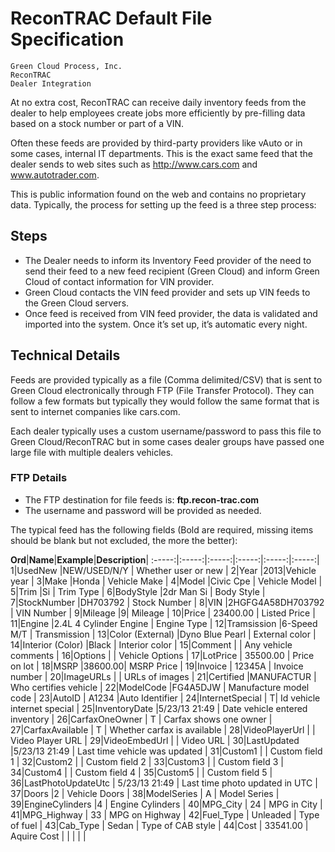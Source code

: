 # ReconTRAC Default File Specification

    Green Cloud Process, Inc.
    ReconTRAC
    Dealer Integration

At no extra cost, ​ReconTRAC​ can receive daily inventory feeds from the dealer to help employees create jobs more efficiently by pre-filling data based on a stock number or part of a VIN.

Often these feeds are provided by third-party providers like vAuto or in some cases, internal IT departments. This is the exact same feed that the dealer sends to web sites such as http://www.cars.com​ and ​www.autotrader.com​.

This is public information found on the web and contains no proprietary data.
Typically, the process for setting up the feed is a three step process:

## Steps
* The Dealer needs to inform its Inventory Feed provider of the need to send their feed to a new feed recipient (Green Cloud) and inform Green Cloud of contact information for VIN provider.
* Green Cloud contacts the VIN feed provider and sets up VIN feeds to the Green Cloud servers.
* Once feed is received from VIN feed provider, the data is validated and imported into the system. Once it’s set up, it’s automatic every night.

## Technical Details

Feeds are provided typically as a file (Comma delimited/​CSV​) that is sent to Green Cloud electronically through FTP (File Transfer Protocol). They can follow a few formats but typically they would follow the same format that is sent to internet companies like​ cars.com.

Each dealer typically uses a custom username/password to pass this file to Green Cloud/ReconTRAC but in some cases dealer groups have passed one large file with multiple dealers vehicles.

### FTP Details
* The FTP destination for file feeds is: ​ **ftp.recon-trac.com**
* The username and password will be provided as needed.

The typical feed has the following fields (Bold are required, missing items should be blank but not excluded, the more the better):

**Ord**|**Name**|**Example**|**Description**|
:-----:|:-----:|:-----:|:-----:|:-----:|:-----:|
1|UsedNew |NEW/USED/N/Y | Whether user or new |
2|Year |2013|Vehicle year |
3|Make |Honda | Vehicle Make |
4|Model |Civic Cpe | Vehicle Model |
5|Trim |Si | Trim Type |
6|BodyStyle |2dr Man Si | Body Style |
7|StockNumber |DH703792 | Stock Number |
8|VIN |2HGFG4A58DH703792 | VIN Number |
9|Mileage |9| Mileage |
10|Price | 23400.00 | Listed Price |
11|Engine |2.4L 4 Cylinder Engine | Engine Type |
12|Tramsission |6-Speed M/T | Transmission |
13|Color (External) |Dyno Blue Pearl | External color |
14|Interior (Color) |Black | Interior color |
15|Comment | | Any vehicle comments |
16|Options | | Vehicle Options |
17|LotPrice | 35500.00 | Price on lot |
18|MSRP |38600.00| MSRP Price |
19|Invoice | 12345A | Invoice number |
20|ImageURLs | | URLs of images |
21|Certified |MANUFACTUR | Who certifies vehicle |
22|ModelCode |FG4A5DJW | Manufacture model code |
 23|AutoID | A1234 |Auto Identifier  |
 24|InternetSpecial | T| Id vehicle internet special |
 25|InventoryDate |5/23/13 21:49 | Date vehicle entered inventory |
 26|CarfaxOneOwner | T | Carfax shows one owner |
 27|CarfaxAvailable | T | Whether carfax is available |
 28|VideoPlayerUrl | | Video Player URL |
 29|VideoEmbedUrl | | Video URL |
 30|LastUpdated |5/23/13 21:49 | Last time vehicle was updated |
 31|Custom1 | | Custom field 1 |
 32|Custom2 | | Custom field 2 |
 33|Custom3 | | Custom field 3 |
 34|Custom4 | | Custom field 4 |
 35|Custom5 | | Custom field 5 |
 36|LastPhotoUpdateUtc | 5/23/13 21:49 | Last time photo updated in UTC |
 37|Doors |2 | Vehicle Doors |
 38|ModelSeries | A | Model Series |
 39|EngineCylinders |4 | Engine Cylinders |
 40|MPG\_City | 24 | MPG in City |
 41|MPG\_Highway | 33 | MPG on Highway |
 42|Fuel\_Type | Unleaded | Type of fuel |
 43|Cab\_Type | Sedan | Type of CAB style |
 44|Cost | 33541.00 | Aquire Cost |
 | | | |
